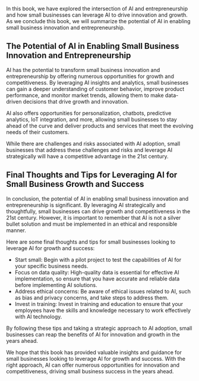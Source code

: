 

In this book, we have explored the intersection of AI and entrepreneurship and how small businesses can leverage AI to drive innovation and growth. As we conclude this book, we will summarize the potential of AI in enabling small business innovation and entrepreneurship.

The Potential of AI in Enabling Small Business Innovation and Entrepreneurship
------------------------------------------------------------------------------

AI has the potential to transform small business innovation and entrepreneurship by offering numerous opportunities for growth and competitiveness. By leveraging AI insights and analytics, small businesses can gain a deeper understanding of customer behavior, improve product performance, and monitor market trends, allowing them to make data-driven decisions that drive growth and innovation.

AI also offers opportunities for personalization, chatbots, predictive analytics, IoT integration, and more, allowing small businesses to stay ahead of the curve and deliver products and services that meet the evolving needs of their customers.

While there are challenges and risks associated with AI adoption, small businesses that address these challenges and risks and leverage AI strategically will have a competitive advantage in the 21st century.

Final Thoughts and Tips for Leveraging AI for Small Business Growth and Success
-------------------------------------------------------------------------------

In conclusion, the potential of AI in enabling small business innovation and entrepreneurship is significant. By leveraging AI strategically and thoughtfully, small businesses can drive growth and competitiveness in the 21st century. However, it is important to remember that AI is not a silver bullet solution and must be implemented in an ethical and responsible manner.

Here are some final thoughts and tips for small businesses looking to leverage AI for growth and success:

* Start small: Begin with a pilot project to test the capabilities of AI for your specific business needs.
* Focus on data quality: High-quality data is essential for effective AI implementation, so ensure that you have accurate and reliable data before implementing AI solutions.
* Address ethical concerns: Be aware of ethical issues related to AI, such as bias and privacy concerns, and take steps to address them.
* Invest in training: Invest in training and education to ensure that your employees have the skills and knowledge necessary to work effectively with AI technology.

By following these tips and taking a strategic approach to AI adoption, small businesses can reap the benefits of AI for innovation and growth in the years ahead.

We hope that this book has provided valuable insights and guidance for small businesses looking to leverage AI for growth and success. With the right approach, AI can offer numerous opportunities for innovation and competitiveness, driving small business success in the years ahead.